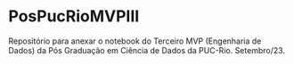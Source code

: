 # PosPucRioMVPIII
Repositório para anexar o notebook do Terceiro MVP (Engenharia de Dados) da Pós Graduação em Ciência de Dados da PUC-Rio. Setembro/23.
